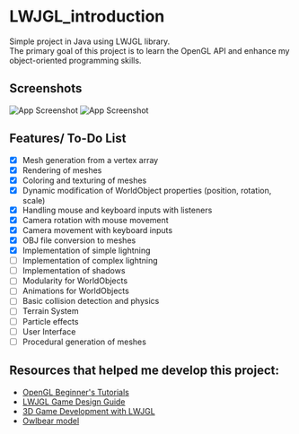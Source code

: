 
# LWJGL_introduction

Simple project in Java using LWJGL library. \
The primary goal of this project is to learn the OpenGL API and enhance my object-oriented programming skills.

## Screenshots

![App Screenshot](https://i.imgur.com/jtsDB4W.gif)
![App Screenshot](https://i.imgur.com/uyfUXDc.gif)

## Features/ To-Do List

- [x]  Mesh generation from a vertex array
- [x]  Rendering of meshes
- [x]  Coloring and texturing of meshes
- [x]  Dynamic modification of WorldObject properties (position, rotation, scale)
- [x]  Handling mouse and keyboard inputs with listeners
- [x]  Camera rotation with mouse movement
- [x]  Camera movement with keyboard inputs
- [x]  OBJ file conversion to meshes
- [x]  Implementation of simple lightning
- [ ]  Implementation of complex lightning
- [ ]  Implementation of shadows
- [ ]  Modularity for WorldObjects
- [ ]  Animations for WorldObjects
- [ ]  Basic collision detection and physics
- [ ]  Terrain System
- [ ]  Particle effects
- [ ]  User Interface
- [ ]  Procedural generation of meshes
## Resources that helped me develop this project:
- [OpenGL Beginner's Tutorials](https://www.opengl-tutorial.org/beginners-tutorials/)
- [LWJGL Game Design Guide](https://coffeebeancode.gitbook.io/lwjgl-game-design/)
- [3D Game Development with LWJGL](https://lwjglgamedev.gitbooks.io/3d-game-development-with-lwjgl/content/)
- [Owlbear model](https://sketchfab.com/3d-models/owlbear-b073d2499a7a40528d3000bebcd65783)
